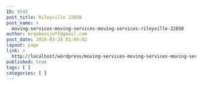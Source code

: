 ```yaml
---
ID: 9545
post_title: Rileyville 22650
post_name: >
  moving-services-moving-services-moving-services-rileyville-22650
author: mrgabonijeff@gmail.com
post_date: 2018-03-28 01:49:02
layout: page
link: >
  http://localhost/wordpress/moving-services-moving-services-moving-services-rileyville-22650/
published: true
tags: [ ]
categories: [ ]
---
```

